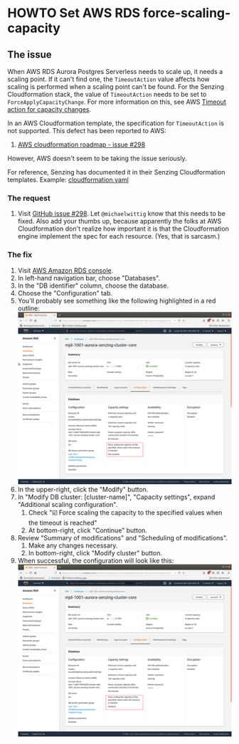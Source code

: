 # HOWTO Set AWS RDS force-scaling-capacity

## The issue

When AWS RDS Aurora Postgres Serverless needs to scale up, it needs a scaling point.
If it can't find one, the `TimeoutAction` value affects how scaling is performed when a scaling point can't be found.
For the Senzing Cloudformation stack, the value of `TimeoutAction` needs to be set to `ForceApplyCapacityChange`.
For more information on this, see AWS
[Timeout action for capacity changes](https://docs.aws.amazon.com/AmazonRDS/latest/AuroraUserGuide/aurora-serverless.how-it-works.html#aurora-serverless.how-it-works.timeout-action).

In an AWS Cloudformation template, the specification for `TimeoutAction` is not supported.
This defect has been reported to AWS:

1. [AWS cloudformation roadmap - issue #298](https://github.com/aws-cloudformation/aws-cloudformation-coverage-roadmap/issues/298)

However, AWS doesn't seem to be taking the issue seriously.

For reference, Senzing has documented it in their Senzing Cloudformation templates.
Example:
[cloudformation.yaml](https://github.com/Senzing/aws-cloudformation-ecs-poc-simple/blob/7061f269d8658b5234e012bb6d8e12f24fc3ab7c/cloudformation.yaml#L1565-L1568)

### The request

1. Visit [GitHub issue #298](https://github.com/aws-cloudformation/aws-cloudformation-coverage-roadmap/issues/298).
   Let `@michaelwittig` know that this needs to be fixed.
   Also add your thumbs up,
   because apparently the folks at AWS Cloudformation don't realize how important it is that the
   Cloudformation engine implement the spec for each resource.
   (Yes, that is sarcasm.)

### The fix

1. Visit [AWS Amazon RDS console](https://console.aws.amazon.com/rds/home).
1. In left-hand navigation bar, choose "Databases".
1. In the "DB identifier" column, choose the database.
1. Choose the "Configuration" tab.
1. You'll probably see something like the following highlighted in a red outline:
   ![Before](set-aws-rds-force-scaling-capacity/before.png)
1. In the upper-right, click the "Modify" button.
1. In "Modify DB cluster: [cluster-name]", "Capacity settings", expand "Additional scaling configuration".
    1. Check ":ballot_box_with_check: Force scaling the capacity to the specified values when the timeout is reached"
    1. At bottom-right, click "Continue" button.
1. Review "Summary of modifications" and "Scheduling of modifications".
    1. Make any changes necessary.
    1. In bottom-right, click "Modify cluster" button.
1. When successful, the configuration will look like this:
   ![After](set-aws-rds-force-scaling-capacity/after.png)
